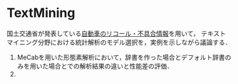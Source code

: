 # TextMining

国土交通省が発表している[自動車のリコール・不具合情報](https://www.mlit.go.jp/jidosha/carinf/rcl/index.html)を用いて，
テキストマイニング分野における統計解析のモデル選択を，実例を示しながら議論する．

1. MeCabを用いた形態素解析において，辞書を作った場合とデフォルト辞書のみを用いた場合とでの解析結果の違いと性能差の評価．
2. 
